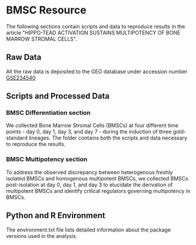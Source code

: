# BMSC Resource
The following sections contain scripts and data to reproduce results in the article "HIPPO-TEAD ACTIVATION SUSTAINS MULTIPOTENCY OF BONE MARROW STROMAL CELLS".

## Raw Data
All the raw data is deposited to the GEO database under accession number [GSE234540](https://www.ncbi.nlm.nih.gov/geo/query/acc.cgi?acc=GSE234540)

## Scripts and Processed Data

### BMSC Differentiation section
We collected Bone Marrow Stromal Cells (BMSCs) at four different time points - day 0, day 1, day 3, and day 7 - during the induction of three gold-standard lineages. The folder contains both the scripts and data necessary to reproduce the results.

### BMSC Multipotency section
To address the observed discrepancy between heterogenous freshly isolated BMSCs and homogenous multipotent BMSCs, we collected BMSCs post-isolation at day 0, day 1, and day 3 to elucidate the derivation of multipotent BMSCs and identify critical regulators governing multipotency in BMSCs.

## Python and R Environment
The environment.txt file lists detailed information about the package versions used in the analysis.


